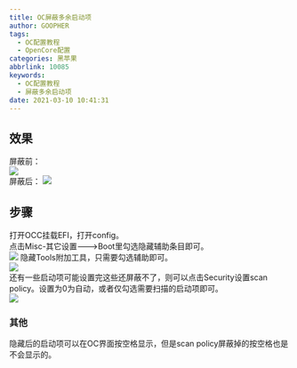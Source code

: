 ```yaml
---
title: OC屏蔽多余启动项
author: GOOPHER
tags:
  - OC配置教程
  - OpenCore配置
categories: 黑苹果
abbrlink: 10085
keywords:
  - OC配置教程
  - 屏蔽多余启动项
date: 2021-03-10 10:41:31
---
```

## 效果
屏蔽前：  
![](https://cdn.jsdelivr.net/gh/Goopher97/tuchuang@main/img/1615344869000.png)  
屏蔽后：
![](https://cdn.jsdelivr.net/gh/Goopher97/tuchuang@main/img/1615344882000.png)  
## 步骤
打开OCC挂载EFI，打开config。  
点击Misc-其它设置--->Boot里勾选隐藏辅助条目即可。  
![](https://cdn.jsdelivr.net/gh/Goopher97/tuchuang@main/img/1615345090000.png) 
隐藏Tools附加工具，只需要勾选辅助即可。  
![](https://cdn.jsdelivr.net/gh/Goopher97/tuchuang@main/img/1615345175000.png)  
还有一些启动项可能设置完这些还屏蔽不了，则可以点击Security设置scan policy。设置为0为自动，或者仅勾选需要扫描的启动项即可。  
![](https://cdn.jsdelivr.net/gh/Goopher97/tuchuang@main/img/1615345363000.png) 
### 其他
隐藏后的启动项可以在OC界面按空格显示，但是scan policy屏蔽掉的按空格也是不会显示的。
